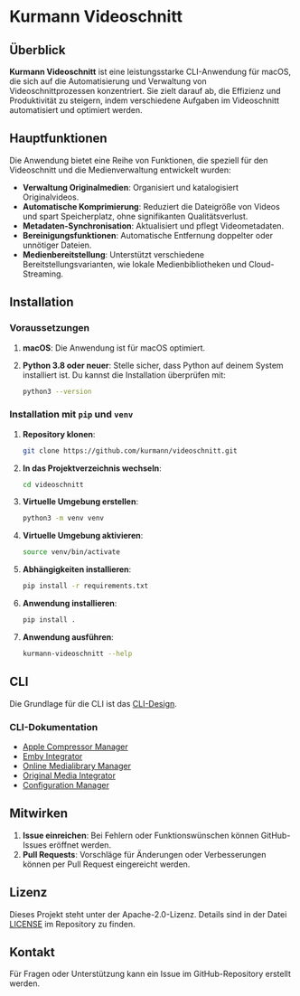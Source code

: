 # Kurmann Videoschnitt

## Überblick

**Kurmann Videoschnitt** ist eine leistungsstarke CLI-Anwendung für macOS, die sich auf die Automatisierung und Verwaltung von Videoschnittprozessen konzentriert. Sie zielt darauf ab, die Effizienz und Produktivität zu steigern, indem verschiedene Aufgaben im Videoschnitt automatisiert und optimiert werden.

## Hauptfunktionen

Die Anwendung bietet eine Reihe von Funktionen, die speziell für den Videoschnitt und die Medienverwaltung entwickelt wurden:

- **Verwaltung Originalmedien**: Organisiert und katalogisiert Originalvideos.
- **Automatische Komprimierung**: Reduziert die Dateigröße von Videos und spart Speicherplatz, ohne signifikanten Qualitätsverlust.
- **Metadaten-Synchronisation**: Aktualisiert und pflegt Videometadaten.
- **Bereinigungsfunktionen**: Automatische Entfernung doppelter oder unnötiger Dateien.
- **Medienbereitstellung**: Unterstützt verschiedene Bereitstellungsvarianten, wie lokale Medienbibliotheken und Cloud-Streaming.

## Installation

### Voraussetzungen

1. **macOS**: Die Anwendung ist für macOS optimiert.
2. **Python 3.8 oder neuer**: Stelle sicher, dass Python auf deinem System installiert ist. Du kannst die Installation überprüfen mit:

   ```bash
   python3 --version
   ```

### Installation mit `pip` und `venv`

1. **Repository klonen**:

   ```bash
   git clone https://github.com/kurmann/videoschnitt.git
   ```

2. **In das Projektverzeichnis wechseln**:

   ```bash
   cd videoschnitt
   ```

3. **Virtuelle Umgebung erstellen**:

   ```bash
   python3 -m venv venv
   ```

4. **Virtuelle Umgebung aktivieren**:

   ```bash
   source venv/bin/activate
   ```

5. **Abhängigkeiten installieren**:

   ```bash
   pip install -r requirements.txt
   ```

6. **Anwendung installieren**:

   ```bash
   pip install .
   ```

7. **Anwendung ausführen**:

   ```bash
   kurmann-videoschnitt --help
   ```

## CLI

Die Grundlage für die CLI ist das [CLI-Design](/docs/CLI-Design.md).

### CLI-Dokumentation

- [Apple Compressor Manager](/docs/cli/apple_compressor_manager.md)
- [Emby Integrator](/docs/cli/emby_integrator.md)
- [Online Medialibrary Manager](/docs/cli/online_medialibrary_manager.md)
- [Original Media Integrator](/docs/cli/original_media_integrator.md)
- [Configuration Manager](/docs/cli/config_manager.md)

## Mitwirken

1. **Issue einreichen**: Bei Fehlern oder Funktionswünschen können GitHub-Issues eröffnet werden.
2. **Pull Requests**: Vorschläge für Änderungen oder Verbesserungen können per Pull Request eingereicht werden.

## Lizenz

Dieses Projekt steht unter der Apache-2.0-Lizenz. Details sind in der Datei [LICENSE](LICENSE) im Repository zu finden.

## Kontakt

Für Fragen oder Unterstützung kann ein Issue im GitHub-Repository erstellt werden.